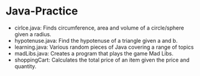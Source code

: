 # Java-Practice

- cirlce.java: Finds circumference, area and volume of a circle/sphere given a radius.
- hypotenuse.java: Find the hypotenuse of a triangle given a and b.
- learning.java: Various random pieces of Java covering a range of topics
- madLibs.java: Creates a program that plays the game Mad Libs.
- shoppingCart: Calculates the total price of an item given the price and quantity.
